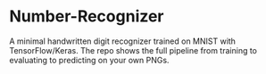 # Number-Recognizer
A minimal handwritten digit recognizer trained on MNIST with TensorFlow/Keras. The repo shows the full pipeline from training to evaluating to predicting on your own PNGs.
